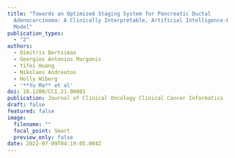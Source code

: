 ```yaml
---
title: "Towards an Optimized Staging System for Pancreatic Ductal
  Adenocarcinoma: A Clinically Interpretable, Artificial Intelligence-Based
  Model"
publication_types:
  - "2"
authors:
  - Dimitris Bertsimas
  - Georgios Antonios Margonis
  - Yifei Huang
  - Nikolaos Andreatos
  - Holly Wiberg
  - '**Yu Ma** et al'
doi: 10.1200/CCI.21.00001
publication: Journal of Clinical Oncology Clinical Cancer Informatics
draft: false
featured: false
image:
  filename: ""
  focal_point: Smart
  preview_only: false
date: 2022-07-09T04:19:05.004Z
---
```

